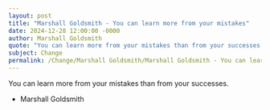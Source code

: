 ```yaml
---
layout: post
title: "Marshall Goldsmith - You can learn more from your mistakes"
date: 2024-12-28 12:00:00 -0000
author: Marshall Goldsmith
quote: "You can learn more from your mistakes than from your successes."
subject: Change
permalink: /Change/Marshall Goldsmith/Marshall Goldsmith - You can learn more from your mistakes
---
```


You can learn more from your mistakes than from your successes.

- Marshall Goldsmith
